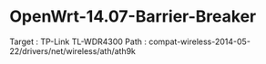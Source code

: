 # OpenWrt-14.07-Barrier-Breaker
Target : TP-Link TL-WDR4300
Path : compat-wireless-2014-05-22/drivers/net/wireless/ath/ath9k
